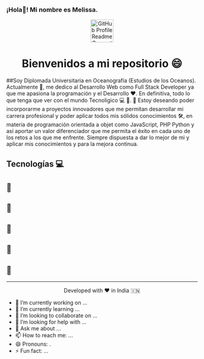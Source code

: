 ### ¡Hola👋! Mi nombre es Melissa.

<p align="center">
  <img alt="GitHub Profile Readme Generator" src="./src/images/mdg.png" width="60" />
</p>
<h1 align="center">
  Bienvenidos a mi repositorio 😄
</h1>
 
##Soy Diplomada Universitaria en Oceanografía (Estudios de los Oceanos). Actualmente 🔭, me dedico al Desarrollo Web como Full Stack Developer ya que me apasiona la programación y el Desarrollo ❤️. En definitiva, todo lo que tenga que ver con el mundo Tecnoligico 💻 🚀. 🌟 Estoy deseando poder incorporarme a proyectos innovadores que me permitan desarrollar mi carrera profesional y poder aplicar todos mis sólidos conocimientos 🛠️,  en materia de programación orientada a objet como JavaScript, PHP Python y así aportar un valor diferenciador que me permita el èxito en cada uno de los retos a los que me enfrente. Siempre dispuesta a dar lo mejor de mi y aplicar mis conocimientos y  para la mejora continua.

## Tecnologías  💻 




## 🧐 
## 
##
## 🍰
## 🙇 
## 🙇 
## 🙏

<hr>
<p align="center">
Developed with ❤️ in India 🇮🇳 
</p>


- 🔭 I’m currently working on ...
- 🌱 I’m currently learning ...
- 👯 I’m looking to collaborate on ...
- 🤔 I’m looking for help with ...
- 💬 Ask me about ...
- 📫 How to reach me: ...
- 😄 Pronouns: .
- ⚡ Fun fact: ...
